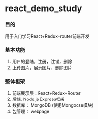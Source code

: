# react_demo_study

### 目的
 用于入门学习React+Redux+router前端开发

### 基本功能
 1. 用户的登陆，注册，注销，删除
 2. 上传图片，展示图片，删除图片

### 整体框架
 1. 前端展示层：React+Redux+Router
 2. 后端: Node.js Express框架
 3. 数据库： MongoDB (使用Mongoose模块)
 4. 包管理： webpage
